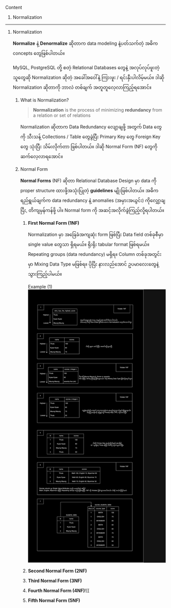 
Content 
1. Normalization

------------------------------------------------------------------------

1. Normalization
   
   **Normalize** နဲ့ **Denormalize** ဆိုတာက data modeling နဲ့ပတ်သက်တဲ့ အဓိက concepts တွေဖြစ်ပါတယ်။
   
   MySQL, PostgreSQL တို့ စတဲ့ Relational Databases တွေနဲ့ အလုပ်လုပ်ဖူးတဲ့ သူတွေဆို Normalization ဆိုတဲ့ အခေါ်အဝေါ်နဲ့ ကြားဖူး / ရင်းနှီးပါလိမ့်မယ်။ ဒါဆို Normalization ဆိုတာကို ဘာလဲ တစ်ချက် အတူတူလေ့လာကြည့်ရအောင်။
   
   1. What is Normalization?
      
      > ****Normalization**** is the process of minimizing ****redundancy**** from a relation or set of relations
      
       Normalization ဆိုတာက Data Redundancy လျော့ချဖို့ အတွက် Data တွေကို သီးသန့် Collections / Table တွေခွဲပြီး Primary Key တွေ Foreign Key တွေ သုံးပြီး သိမ်းလိုက်တာ ဖြစ်ပါတယ်။ ဒါဆို Normal Form (NF) တွေကို ဆက်လေ့လာရအောင်။ 
       
	1. Normal Form 
          
          **Normal Forms** (NF) ဆိုတာ Relational Database Design မှာ data ကို proper structure ထားဖို့အသုံးပြုတဲ့ **guidelines** မျိုးဖြစ်ပါတယ်။ အဓိကရည်ရွယ်ချက်က data redundancy နဲ့ anomalies (အမှားအယွင်း) ကိုလျှော့ချပြီး, တိကျမှန်ကန်ဖို့ ပါ။ Normal form ကို အဆင့်အလိုက်ခွဲကြည့်လို့ရပါတယ်။
          
          1. ****First Normal Form (1NF)****
             
             Normalization မှာ အခြေခံအကျဆုံး form ဖြစ်ပြီး Data field တစ်ခုစီမှာ single value တွေသာ ရှိရမယ်။ ရိုးရိုး tabular format ဖြစ်ရမယ်။ Repeating groups (data redundancy) မရှိရ။ Column တစ်ခုအတွင်းမှာ Mixing Data Type မဖြစ်ရ။ ပိုပြီး နားလည်အောင် ဥပမာလေးတွေနဲ့ သွားကြည့်ပါမယ်။ 
             
             Example (1)
              ![03_1NF](images/test.png)
        
          
		  
		  2. ****Second Normal Form (2NF)****
          3. ****Third Normal Form (3NF)****
          4. ****Fourth Normal Form (4NF)****![[
          5. ****Fifth Normal Form (5NF)****
   
   

